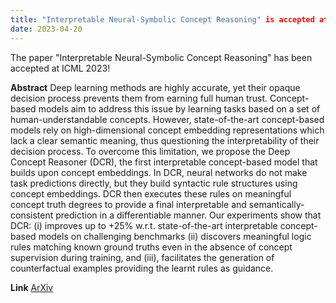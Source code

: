```yaml
---
title: "Interpretable Neural-Symbolic Concept Reasoning" is accepted at ICML 2023!
date: 2023-04-20
---
```


The paper "Interpretable Neural-Symbolic Concept Reasoning" has been accepted at ICML 2023!

**Abstract**
Deep learning methods are highly accurate, yet their opaque decision process prevents 
them from earning full human trust. Concept-based models aim to address this issue by 
learning tasks based on a set of human-understandable concepts. However, state-of-the-art 
concept-based models rely on high-dimensional concept embedding representations which 
lack a clear semantic meaning, thus questioning the interpretability of their decision 
process. To overcome this limitation, we propose the Deep Concept Reasoner (DCR), the first 
interpretable concept-based model that builds upon concept embeddings. 
In DCR, neural networks do not make task predictions directly, but they build syntactic 
rule structures using concept embeddings. DCR then executes these rules on meaningful 
concept truth degrees to provide a final interpretable and semantically-consistent 
prediction in a differentiable manner. Our experiments show that DCR: 
(i) improves up to +25% w.r.t. state-of-the-art interpretable concept-based models on challenging benchmarks 
(ii) discovers meaningful logic rules matching known ground truths even in the 
absence of concept supervision during training, and 
(iii), facilitates the generation of counterfactual examples providing the learnt rules as guidance.

**Link**
[ArXiv](https://arxiv.org/abs/2304.14068)

